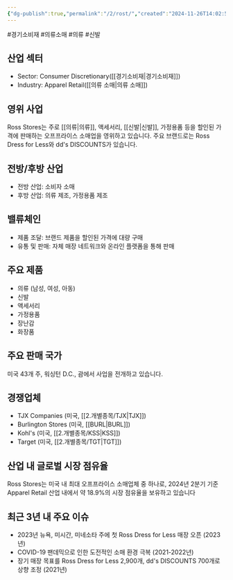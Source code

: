 ```yaml
---
{"dg-publish":true,"permalink":"/2/rost/","created":"2024-11-26T14:02:56.399+09:00","updated":"2025-07-29T21:37:05.139+09:00"}
---
```


#경기소비재 #의류소매 #의류 #신발


## 산업 섹터

- Sector: Consumer Discretionary([[경기소비재\|경기소비재]])
- Industry: Apparel Retail([[의류 소매\|의류 소매]])

## 영위 사업

Ross Stores는 주로 [[의류\|의류]], 액세서리, [[신발\|신발]], 가정용품 등을 할인된 가격에 판매하는 오프프라이스 소매업을 영위하고 있습니다. 주요 브랜드로는 Ross Dress for Less와 dd's DISCOUNTS가 있습니다.

## 전방/후방 산업

- 전방 산업: 소비자 소매
- 후방 산업: 의류 제조, 가정용품 제조

## 밸류체인

- 제품 조달: 브랜드 제품을 할인된 가격에 대량 구매
- 유통 및 판매: 자체 매장 네트워크와 온라인 플랫폼을 통해 판매

## 주요 제품

- 의류 (남성, 여성, 아동)
- 신발
- 액세서리
- 가정용품
- 장난감
- 화장품

## 주요 판매 국가

미국 43개 주, 워싱턴 D.C., 괌에서 사업을 전개하고 있습니다.

## 경쟁업체

- TJX Companies (미국, [[2.개별종목/TJX\|TJX]])
- Burlington Stores (미국, [[BURL\|BURL]])
- Kohl's (미국, [[2.개별종목/KSS\|KSS]])
- Target (미국, [[2.개별종목/TGT\|TGT]])

## 산업 내 글로벌 시장 점유율

Ross Stores는 미국 내 최대 오프프라이스 소매업체 중 하나로, 2024년 2분기 기준 Apparel Retail 산업 내에서 약 18.9%의 시장 점유율을 보유하고 있습니다

## 최근 3년 내 주요 이슈

- 2023년 뉴욕, 미시간, 미네소타 주에 첫 Ross Dress for Less 매장 오픈 (2023년)
- COVID-19 팬데믹으로 인한 도전적인 소매 환경 극복 (2021-2022년)
- 장기 매장 목표를 Ross Dress for Less 2,900개, dd's DISCOUNTS 700개로 상향 조정 (2021년)